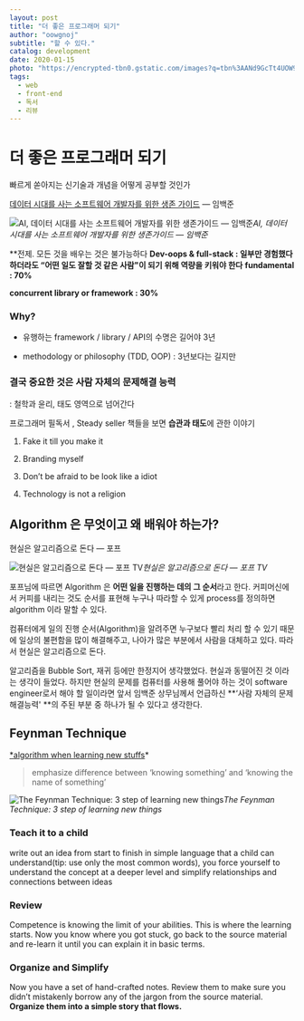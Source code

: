 ```yaml
---
layout: post
title: "더 좋은 프로그래머 되기"
author: "oowgnoj"
subtitle: "할 수 있다."
catalog: development
date: 2020-01-15
photo: "https://encrypted-tbn0.gstatic.com/images?q=tbn%3AANd9GcTt4UOW9hCeGdqfRe2cYpl9TGXfI7p8dAqQZX_2RnsjLttmuYBv&usqp=CAU"
tags:
  - web
  - front-end
  - 독서
  - 리뷰
---
```

# 더 좋은 프로그래머 되기

빠르게 쏟아지는 신기술과 개념을 어떻게 공부할 것인가

[데이터 시대를 사는 소프트웨어 개발자를 위한 생존 가이드](https://www.youtube.com/watch?v=9Moy_b-H-CM&t=2336s) — 임백준

![AI, 데이터 시대를 사는 소프트웨어 개발자를 위한 생존가이드 — 임백준](https://cdn-images-1.medium.com/max/2000/1*w14GLBdATFRvA54N5tZYHQ.png)*AI, 데이터 시대를 사는 소프트웨어 개발자를 위한 생존가이드 — 임백준*

**전제. 모든 것을 배우는 것은 불가능하다
**Dev-oops & full-stack : 일부만 경험했다 하더라도 “**어떤 일도 잘할 것 같은 사람**"이 되기 위해 역량을 키워야 한다**
**fundamental : 70%**

**concurrent library or framework : 30%**

### Why?

* 유행하는 framework / library / API의 수명은 길어야 3년

* methodology or philosophy (TDD, OOP) : 3년보다는 길지만

### 결국 중요한 것은 사람 자체의 문제해결 능력

: 철학과 윤리, 태도 영역으로 넘어간다

프로그래머 필독서 , Steady seller 책들을 보면 **습관과 태도**에 관한 이야기

1. Fake it till you make it

1. Branding myself

1. Don’t be afraid to be look like a idiot

1. Technology is not a religion

## Algorithm 은 무엇이고 왜 배워야 하는가?

현실은 알고리즘으로 돈다 — 포프

![현실은 알고리즘으로 돈다 — 포프 TV](https://cdn-images-1.medium.com/max/2000/1*BEt7erYPQaWCICe-z8vi2A.png)*현실은 알고리즘으로 돈다 — 포프 TV*

포프님에 따르면 Algorithm 은 **어떤 일을 진행하는 데의 그 순서**라고 한다. 커피머신에서 커피를 내리는 것도 순서를 표현해 누구나 따라할 수 있게 process를 정의하면 algorithm 이라 말할 수 있다.

컴퓨터에게 일의 진행 순서(Algorithm)을 알려주면 누구보다 빨리 처리 할 수 있기 때문에 일상의 불편함을 많이 해결해주고, 나아가 많은 부분에서 사람을 대체하고 있다. 따라서 현실은 알고리즘으로 돈다.

알고리즘을 Bubble Sort, 재귀 등에만 한정지어 생각했었다. 현실과 동떨어진 것 이라는 생각이 들었다. 하지만 현실의 문제를 컴퓨터를 사용해 풀어야 하는 것이 software engineer로서 해야 할 일이라면 앞서 임백준 상무님께서 언급하신 **‘사람 자체의 문제 해결능력' **의 주된 부분 중 하나가 될 수 있다고 생각한다.

## Feynman Technique

[*algorithm when learning new stuffs](https://medium.com/personal-growth/the-secret-algorithm-behind-learning-7c6f4eb702df)*
> emphasize difference between ‘knowing something’ and ‘knowing the name of something’

![The Feynman Technique: 3 step of learning new things](https://cdn-images-1.medium.com/max/2000/1*P6Jil-cAjyNPsUOY_bZzWw.jpeg)*The Feynman Technique: 3 step of learning new things*

### Teach it to a child

write out an idea from start to finish in simple language that a child can understand(tip: use only the most common words), you force yourself to understand the concept at a deeper level and simplify relationships and connections between ideas

### Review

Competence is knowing the limit of your abilities. This is where the learning starts. Now you know where you got stuck, go back to the source material and re-learn it until you can explain it in basic terms.

### Organize and Simplify

Now you have a set of hand-crafted notes. Review them to make sure you didn’t mistakenly borrow any of the jargon from the source material. **Organize them into a simple story that flows.**
